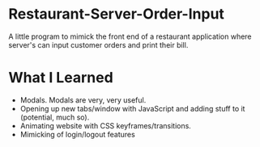 # Restaurant-Server-Order-Input

A little program to mimick the front end of a restaurant application where server's can input customer orders and print their bill.

# What I Learned

- Modals. Modals are very, very useful.
- Opening up new tabs/window with JavaScript and adding stuff to it (potential, much so).
- Animating website with CSS keyframes/transitions.
- Mimicking of login/logout features
